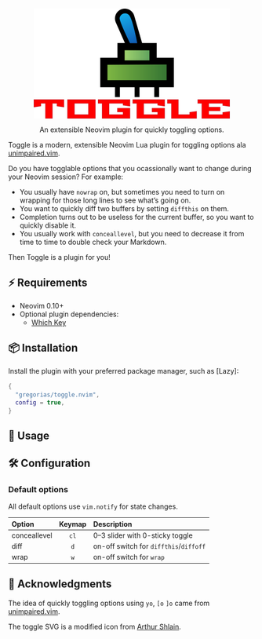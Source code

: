 <!-- markdownlint-disable MD013 MD033 MD041 -->

<div align="center">
  <p>
    <img src="assets/toggle-switch.png" align="center" alt="Toggle Logo"
         width="400" />
  </p>
  <p>
    An extensible Neovim plugin for quickly toggling options.
  </p>
</div>

Toggle is a modern, extensible Neovim Lua plugin for toggling options ala
[unimpaired.vim][unimpaired].

Do you have togglable options that you ocassionally want to change during your
Neovim session? For example:

- You usually have `nowrap` on, but sometimes you need to turn on wrapping for
  those long lines to see what’s going on.
- You want to quickly diff two buffers by setting `diffthis` on them.
- Completion turns out to be useless for the current buffer, so you want to
  quickly disable it.
- You usually work with `conceallevel`, but you need to decrease it from time
  to time to double check your Markdown.

Then Toggle is a plugin for you!

## ⚡️ Requirements

- Neovim 0.10+
- Optional plugin dependencies:
  - [Which Key][which-key]

## 📦 Installation

Install the plugin with your preferred package manager, such as [Lazy]:

```lua
{
  "gregorias/toggle.nvim",
  config = true,
}
```

## 🚀 Usage

## 🛠️ Configuration

### Default options

All default options use `vim.notify` for state changes.

| Option       | Keymap | Description                             |
| :--          | :--:   | :--                                     |
| conceallevel | `cl`   | 0–3 slider with 0-sticky toggle         |
| diff         | `d`    | on-off switch for `diffthis`/`diffoff` |
| wrap         | `w`    | on-off switch for `wrap` |

## 🙏 Acknowledgments

The idea of quickly toggling options using `yo`, `[o` `]o` came from
[unimpaired.vim][unimpaired].

The toggle SVG is a modified icon from [Arthur Shlain](https://usefulicons.com/).

[unimpaired]: https://github.com/tpope/vim-unimpaired
[which-key]: https://github.com/folke/which-key.nvim
